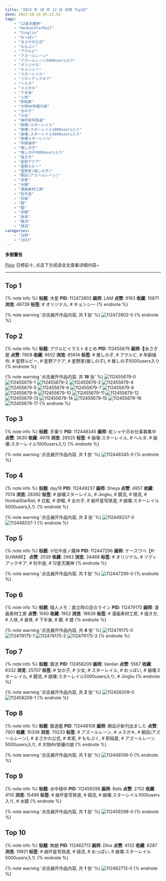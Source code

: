 ```yaml
---
title: "2023 年 10 月 12 日 日榜 Top10"
date: 2023-10-14 05:15:54
tags:
    - "12星天魔神"
    - "HonkaiStarRail"
    - "Jingliu"
    - "おっぱい"
    - "まさかの公式"
    - "ももぷく"
    - "アクルビ"
    - "アズールレーン"
    - "アズールレーン5000users入り"
    - "オリジナル"
    - "キョンシー"
    - "スターレイル"
    - "ゾディアックギア"
    - "ヘルタ"
    - "メスガキ"
    - "下半身"
    - "人体"
    - "即純愛"
    - "大物AV俳優の娘"
    - "女の子"
    - "少女"
    - "崩坏星穹铁道"
    - "崩壊:スターレイル"
    - "崩壊:スターレイル1000users入り"
    - "崩壊:スターレイル5000users入り"
    - "崩壊スターレイル"
    - "年齢操作"
    - "推しの子"
    - "推しの子5000users入り"
    - "描き方"
    - "星野アクア"
    - "星野ルビー"
    - "星野家(推しの子)"
    - "朝凪(アズールレーン)"
    - "本家"
    - "水鏡"
    - "漫画素材工房"
    - "牡牛座"
    - "白髪"
    - "脚"
    - "膝"
    - "赤眼"
    - "身体"
    - "鏡流"
    - "镜流"
categories:
    - "日榜"
    - "2023"
---
```


<i class="fa fa-triangle-exclamation"></i>**多图警告**<i class="fa fa-triangle-exclamation"></i>

[Pixiv](https://www.pixiv.net/) 日榜前十, 点击下方阅读全文查看详细内容~

<!-- more -->

---

## Top 1

{% note info %}
**标题**: 木星
**PID**: 112472802 **画师**: LAM
**点赞**: 9163 **收藏**: 10871 **浏览**: 46739
**标签**: # オリジナル, # キョンシー
{% endnote %}

{% note warning '点击展开作品内容, 共 **1** 张' %}
![112472802-0](https://i.pixiv.re/img-original/img/2023/10/12/00/00/06/112472802_p0.jpg)
{% endnote %}

## Top 2

{% note info %}
**标题**: アクルビイラストまとめ
**PID**: 112455679 **画师**: 🍼あさぎ屋
**点赞**: 7808 **收藏**: 9502 **浏览**: 85614
**标签**: # 推しの子, # アクルビ, # 年齢操作, # 星野ルビー, # 星野アクア, # 星野家(推しの子), # 推しの子5000users入り
{% endnote %}

{% note warning '点击展开作品内容, 共 **18** 张' %}
![112455679-0](https://i.pixiv.re/img-original/img/2023/10/11/10/15/23/112455679_p0.jpg)
![112455679-1](https://i.pixiv.re/img-original/img/2023/10/11/10/15/23/112455679_p1.jpg)
![112455679-2](https://i.pixiv.re/img-original/img/2023/10/11/10/15/23/112455679_p2.jpg)
![112455679-3](https://i.pixiv.re/img-original/img/2023/10/11/10/15/23/112455679_p3.jpg)
![112455679-4](https://i.pixiv.re/img-original/img/2023/10/11/10/15/23/112455679_p4.jpg)
![112455679-5](https://i.pixiv.re/img-original/img/2023/10/11/10/15/23/112455679_p5.jpg)
![112455679-6](https://i.pixiv.re/img-original/img/2023/10/11/10/15/23/112455679_p6.jpg)
![112455679-7](https://i.pixiv.re/img-original/img/2023/10/11/10/15/23/112455679_p7.jpg)
![112455679-8](https://i.pixiv.re/img-original/img/2023/10/11/10/15/23/112455679_p8.jpg)
![112455679-9](https://i.pixiv.re/img-original/img/2023/10/11/10/15/23/112455679_p9.jpg)
![112455679-10](https://i.pixiv.re/img-original/img/2023/10/11/10/15/23/112455679_p10.jpg)
![112455679-11](https://i.pixiv.re/img-original/img/2023/10/11/10/15/23/112455679_p11.jpg)
![112455679-12](https://i.pixiv.re/img-original/img/2023/10/11/10/15/23/112455679_p12.jpg)
![112455679-13](https://i.pixiv.re/img-original/img/2023/10/11/10/15/23/112455679_p13.jpg)
![112455679-14](https://i.pixiv.re/img-original/img/2023/10/11/10/15/23/112455679_p14.jpg)
![112455679-15](https://i.pixiv.re/img-original/img/2023/10/11/10/15/23/112455679_p15.jpg)
![112455679-16](https://i.pixiv.re/img-original/img/2023/10/11/10/15/23/112455679_p16.jpg)
![112455679-17](https://i.pixiv.re/img-original/img/2023/10/11/10/15/23/112455679_p17.jpg)
{% endnote %}

## Top 3

{% note info %}
**标题**: 手乗り
**PID**: 112448345 **画师**: 紅シャケ＠お仕事募集中
**点赞**: 3830 **收藏**: 4978 **浏览**: 29525
**标签**: # 崩壊:スターレイル, # ヘルタ, # 崩壊:スターレイル1000users入り
{% endnote %}

{% note warning '点击展开作品内容, 共 **1** 张' %}
![112448345-0](https://i.pixiv.re/img-original/img/2023/10/11/00/29/30/112448345_p0.jpg)
{% endnote %}

## Top 4

{% note info %}
**标题**: day18
**PID**: 112449237 **画师**: Sheya
**点赞**: 4957 **收藏**: 7074 **浏览**: 28392
**标签**: # 崩壊スターレイル, # Jingliu, # 鏡流, # 镜流, # HonkaiStarRail, # 白髪, # 赤眼, # 女の子, # 崩坏星穹铁道, # 崩壊:スターレイル5000users入り
{% endnote %}

{% note warning '点击展开作品内容, 共 **2** 张' %}
![112449237-0](https://i.pixiv.re/img-original/img/2023/10/11/01/05/31/112449237_p0.jpg)
![112449237-1](https://i.pixiv.re/img-original/img/2023/10/11/01/05/31/112449237_p1.jpg)
{% endnote %}

## Top 5

{% note info %}
**标题**: ♉牡牛座ノ魔神
**PID**: 112447296 **画师**: ケースワベ【K-SUWABE】
**点赞**: 2539 **收藏**: 2983 **浏览**: 34468
**标签**: # オリジナル, # ゾディアックギア, # 牡牛座, # 12星天魔神
{% endnote %}

{% note warning '点击展开作品内容, 共 **1** 张' %}
![112447296-0](https://i.pixiv.re/img-original/img/2023/10/11/00/00/19/112447296_p0.jpg)
{% endnote %}

## Top 6

{% note info %}
**标题**: 個人メモ：直立時の足のライン
**PID**: 112479175 **画师**: 漫画素材工房
**点赞**: 1560 **收藏**: 1952 **浏览**: 18838
**标签**: # 漫画素材工房, # 描き方, # 人体, # 身体, # 下半身, # 脚, # 膝
{% endnote %}

{% note warning '点击展开作品内容, 共 **4** 张' %}
![112479175-0](https://i.pixiv.re/img-original/img/2023/10/12/07/00/04/112479175_p0.jpg)
![112479175-1](https://i.pixiv.re/img-original/img/2023/10/12/07/00/04/112479175_p1.jpg)
![112479175-2](https://i.pixiv.re/img-original/img/2023/10/12/07/00/04/112479175_p2.jpg)
![112479175-3](https://i.pixiv.re/img-original/img/2023/10/12/07/00/04/112479175_p3.jpg)
{% endnote %}

## Top 7

{% note info %}
**标题**: 鏡流
**PID**: 112458209 **画师**: Vardan
**点赞**: 5567 **收藏**: 8332 **浏览**: 25707
**标签**: # 女の子, # 少女, # スターレイル, # おっぱい, # 崩壊スターレイル, # 鏡流, # 崩壊:スターレイル5000users入り, # Jingliu
{% endnote %}

{% note warning '点击展开作品内容, 共 **2** 张' %}
![112458209-0](https://i.pixiv.re/img-original/img/2023/10/11/13/02/17/112458209_p0.png)
![112458209-1](https://i.pixiv.re/img-original/img/2023/10/11/13/02/17/112458209_p1.png)
{% endnote %}

## Top 8

{% note info %}
**标题**: 駆逐艦
**PID**: 112448108 **画师**: 朝凪＠新刊出ました
**点赞**: 7901 **收藏**: 10338 **浏览**: 70233
**标签**: # アズールレーン, # メスガキ, # 朝凪(アズールレーン), # まさかの公式, # 本家, # ももぷく, # 即純愛, # アズールレーン5000users入り, # 大物AV俳優の娘
{% endnote %}

{% note warning '点击展开作品内容, 共 **1** 张' %}
![112448108-0](https://i.pixiv.re/img-original/img/2023/10/11/00/20/12/112448108_p0.jpg)
{% endnote %}

## Top 9

{% note info %}
**标题**: 水中镜中
**PID**: 112459298 **画师**: Rafa
**点赞**: 2752 **收藏**: 4110 **浏览**: 15498
**标签**: # 崩坏星穹铁道, # 镜流, # 崩壊:スターレイル1000users入り, # 水鏡
{% endnote %}

{% note warning '点击展开作品内容, 共 **1** 张' %}
![112459298-0](https://i.pixiv.re/img-original/img/2023/10/11/14/22/04/112459298_p0.jpg)
{% endnote %}

## Top 10

{% note info %}
**标题**: 無題
**PID**: 112462713 **画师**: DIno
**点赞**: 4132 **收藏**: 6287 **浏览**: 19921
**标签**: # 崩坏星穹铁道, # 镜流, # おっぱい, # 崩壊:スターレイル5000users入り
{% endnote %}

{% note warning '点击展开作品内容, 共 **1** 张' %}
![112462713-0](https://i.pixiv.re/img-original/img/2023/10/11/17/59/02/112462713_p0.jpg)
{% endnote %}
